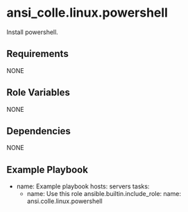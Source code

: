 ansi_colle.linux.powershell
=========

Install powershell.

Requirements
------------

NONE

Role Variables
--------------

NONE

Dependencies
------------

NONE

Example Playbook
----------------

- name: Example playbook
  hosts: servers
  tasks:
    - name: Use this role
      ansible.builtin.include_role:
        name: ansi.colle.linux.powershell
